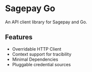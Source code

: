 Sagepay Go
==========

An API client library for Sagepay and Go.


Features
--------

* Overridable HTTP Client
* Context support for tracibility
* Minimal Dependencies
* Pluggable credential sources